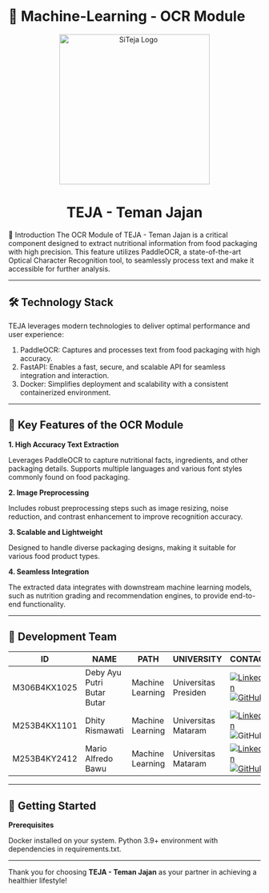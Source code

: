 # 🤖 Machine-Learning - OCR Module
<div align="center"> <img src="https://github.com/Capstone-Project-C242-PS120/.profile/blob/bd9319483144e642274d5ca0f2a9b2594625ce89/assets/SiTeja_logo.png" alt="SiTeja Logo" width="300"> </div> <h1 align="center">TEJA - Teman Jajan</h1>
📖 Introduction
The OCR Module of TEJA - Teman Jajan is a critical component designed to extract nutritional information from food packaging with high precision. This feature utilizes PaddleOCR, a state-of-the-art Optical Character Recognition tool, to seamlessly process text and make it accessible for further analysis.

---

## 🛠 Technology Stack  
TEJA leverages modern technologies to deliver optimal performance and user experience:  
1. PaddleOCR: Captures and processes text from food packaging with high accuracy.
4. FastAPI: Enables a fast, secure, and scalable API for seamless integration and interaction.
5. Docker: Simplifies deployment and scalability with a consistent containerized environment.

---
## 🚀 Key Features of the OCR Module
**1. High Accuracy Text Extraction**

Leverages PaddleOCR to capture nutritional facts, ingredients, and other packaging details.
Supports multiple languages and various font styles commonly found on food packaging.

**2. Image Preprocessing**

Includes robust preprocessing steps such as image resizing, noise reduction, and contrast enhancement to improve recognition accuracy.

**3. Scalable and Lightweight**

Designed to handle diverse packaging designs, making it suitable for various food product types.

**4. Seamless Integration**

The extracted data integrates with downstream machine learning models, such as nutrition grading and recommendation engines, to provide end-to-end functionality.

---
## 👥 Development Team  
| ID          | NAME                     | PATH               | UNIVERSITY              | CONTACT                                                                                                                                      |  
|-------------|--------------------------|--------------------|-------------------------|----------------------------------------------------------------------------------------------------------------------------------------------|  
| M306B4KX1025 | Deby Ayu Putri Butar Butar | Machine Learning   | Universitas Presiden    | [![LinkedIn](https://img.shields.io/badge/LinkedIn-%230077B5.svg?style=flat-square&logo=linkedin&logoColor=white)](https://www.linkedin.com/in/debybutar/) [![GitHub](https://img.shields.io/badge/GitHub-100000?style=flat-square&logo=github&logoColor=white)](https://github.com/keiichiro05) |  
| M253B4KX1101 | Dhity Rismawati         | Machine Learning   | Universitas Mataram     | [![LinkedIn](https://img.shields.io/badge/LinkedIn-%230077B5.svg?style=flat-square&logo=linkedin&logoColor=white)](https://www.linkedin.com/in/dhity-rismawati-425a52211/) ![GitHub](https://img.shields.io/badge/GitHub-100000?style=flat-square&logo=github&logoColor=white) |  
| M253B4KY2412 | Mario Alfredo Bawu       | Machine Learning   | Universitas Mataram     | [![LinkedIn](https://img.shields.io/badge/LinkedIn-%230077B5.svg?style=flat-square&logo=linkedin&logoColor=white)](https://www.linkedin.com/in/malba-mario/) [![GitHub](https://img.shields.io/badge/GitHub-100000?style=flat-square&logo=github&logoColor=white)](https://github.com/Malbamario) |  

---

## 🚀 Getting Started
**Prerequisites**

Docker installed on your system.
Python 3.9+ environment with dependencies in requirements.txt.

---
Thank you for choosing **TEJA - Teman Jajan** as your partner in achieving a healthier lifestyle!  
